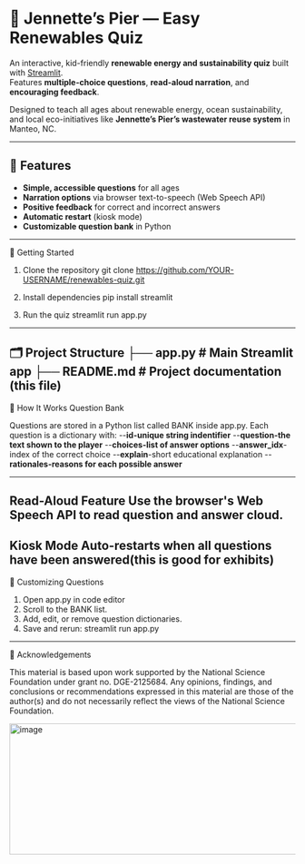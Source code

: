 # 🐢 Jennette’s Pier — Easy Renewables Quiz

An interactive, kid-friendly **renewable energy and sustainability quiz** built with [Streamlit](https://streamlit.io/).  
Features **multiple-choice questions**, **read-aloud narration**, and **encouraging feedback**.

Designed to teach all ages about renewable energy, ocean sustainability, and local eco-initiatives like **Jennette’s Pier’s wastewater reuse system** in Manteo, NC.

---

## 🌟 Features

- **Simple, accessible questions** for all ages  
- **Narration options** via browser text-to-speech (Web Speech API)  
- **Positive feedback** for correct and incorrect answers  
- **Automatic restart** (kiosk mode)  
- **Customizable question bank** in Python  


---

🚀 Getting Started

1. Clone the repository
git clone https://github.com/YOUR-USERNAME/renewables-quiz.git

2. Install dependencies
pip install streamlit

3. Run the quiz
streamlit run app.py

---
🗂 Project Structure
├── app.py # Main Streamlit app
├── README.md # Project documentation (this file)
---
🎯 How It Works
Question Bank

Questions are stored in a Python list called BANK inside app.py.
Each question is a dictionary with:
--**id-unique string indentifier**
--**question-the text shown to the player**
--**choices-list of answer options**
--**answer_idx**-index of the correct choice
--**explain**-short educational explanation
--**rationales-reasons for each possible answer**

---
**Read-Aloud Feature**
Use the browser's Web Speech API to read question and answer cloud.
---
Kiosk Mode
Auto-restarts when all questions have been answered(this is good for exhibits)
---
📝 Customizing Questions
1. Open app.py in code editor
2. Scroll to the BANK list.
3. Add, edit, or remove question dictionaries.
4. Save and rerun:
streamlit run app.py
---
📜 Acknowledgements

This material is based upon work supported by the National Science Foundation under grant no. DGE-2125684.
Any opinions, findings, and conclusions or recommendations expressed in this material are those of the author(s) and do not necessarily reflect the views of the National Science Foundation.

<img width="720" height="231" alt="image" src="https://github.com/user-attachments/assets/3aa8b687-9abd-4cd6-a8d5-238d1979caf6" />

